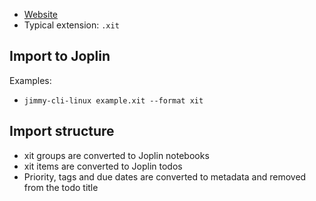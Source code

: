 - [Website](https://xit.jotaen.net/)
- Typical extension: `.xit`

## Import to Joplin

Examples:

- `jimmy-cli-linux example.xit --format xit`

## Import structure

- xit groups are converted to Joplin notebooks
- xit items are converted to Joplin todos
- Priority, tags and due dates are converted to metadata and removed from the todo title
